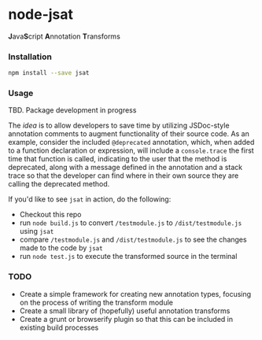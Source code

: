 # node-jsat

**J**ava**S**cript **A**nnotation **T**ransforms

### Installation

```bash
npm install --save jsat
```

### Usage

TBD. Package development in progress

The *idea* is to allow developers to save time by utilizing JSDoc-style annotation comments to augment functionality of their source code. As an example, consider the included `@deprecated` annotation, which, when added to a function declaration or expression, will include a `console.trace` the first time that function is called, indicating to the user that the method is deprecated, along with a message defined in the annotation and a stack trace so that the developer can find where in their own source they are calling the deprecated method.

If you'd like to see `jsat` in action, do the following:

* Checkout this repo
* run `node build.js` to convert `/testmodule.js` to `/dist/testmodule.js` using `jsat`
* compare `/testmodule.js` and `/dist/testmodule.js` to see the changes made to the code by `jsat`
* run `node test.js` to execute the transformed source in the terminal

### TODO

* Create a simple framework for creating new annotation types, focusing on the process of writing the transform module
* Create a small library of (hopefully) useful annotation transforms
* Create a grunt or browserify plugin so that this can be included in existing build processes
